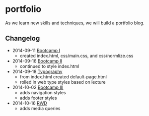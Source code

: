 portfolio
=========

As we learn new skills and techniques, we will build a portfolio blog.


## Changelog

* 2014-09-11 [Bootcamp I](http://iinf362.com/week-3/bootcamp/)
  - created index.html, css/main.css, and css/normlize.css
* 2014-09-16 [Bootcamp II](http://iinf362.com/week-4/bootcamp/)
  - continued to style index.html
* 2014-09-18 [Typography](http://iinf362.com/week-4/typography/)
  - from index.html created default-page.html
  - rolled in web type styles based on lecture
* 2014-10-02 [Bootcamp III](http://iinf362.com/week-6/bootcamp/)
  - adds navigation styles
  - adds footer styles
* 2014-10-16 [RWD](http://iinf362.com/week-8/rwd-2/)
  - adds media queries

